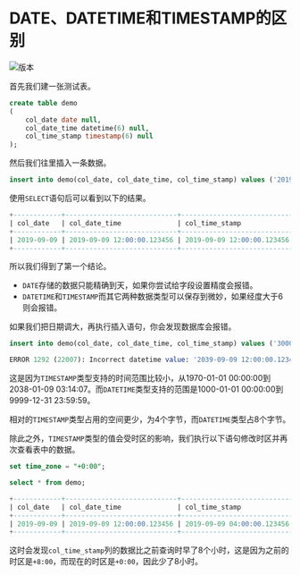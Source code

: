 # DATE、DATETIME和TIMESTAMP的区别

![版本](https://img.shields.io/badge/mysql-8.0.11-blue.svg)

首先我们建一张测试表。

```sql
create table demo
(
    col_date date null,
    col_date_time datetime(6) null,
    col_time_stamp timestamp(6) null
);
```

然后我们往里插入一条数据。

```sql
insert into demo(col_date, col_date_time, col_time_stamp) values ('2019-09-09 12:00:00.123456','2019-09-09 12:00:00.123456','2019-09-09 12:00:00.123456');
```

使用`SELECT`语句后可以看到以下的结果。

```sql
+------------+----------------------------+----------------------------+
| col_date   | col_date_time              | col_time_stamp             |
+------------+----------------------------+----------------------------+
| 2019-09-09 | 2019-09-09 12:00:00.123456 | 2019-09-09 12:00:00.123456 |
+------------+----------------------------+----------------------------+
```

所以我们得到了第一个结论。

- `DATE`存储的数据只能精确到天，如果你尝试给字段设置精度会报错。
- `DATETIME`和`TIMESTAMP`而其它两种数据类型可以保存到微妙，如果经度大于6则会报错。

如果我们把日期调大，再执行插入语句，你会发现数据库会报错。

```sql
insert into demo(col_date, col_date_time, col_time_stamp) values ('3000-09-09 12:00:00.123456','3000-09-09 12:00:00.123456','2039-09-09 12:00:00.123456');

ERROR 1292 (22007): Incorrect datetime value: '2039-09-09 12:00:00.123456' for column 'col_time_stamp' at row 1
```

这是因为`TIMESTAMP`类型支持的时间范围比较小，从1970-01-01 00:00:00到2038-01-09 03:14:07。而`DATETIME`类型支持的范围是1000-01-01 00:00:00到9999-12-31 23:59:59。

相对的`TIMESTAMP`类型占用的空间更少，为4个字节，而`DATETIME`类型占8个字节。

除此之外，`TIMESTAMP`类型的值会受时区的影响，我们执行以下语句修改时区并再次查看表中的数据。

```sql
set time_zone = "+0:00";

select * from demo;

+------------+----------------------------+----------------------------+
| col_date   | col_date_time              | col_time_stamp             |
+------------+----------------------------+----------------------------+
| 2019-09-09 | 2019-09-09 12:00:00.123456 | 2019-09-09 04:00:00.123456 |
+------------+----------------------------+----------------------------+
```

这时会发现`col_time_stamp`列的数据比之前查询时早了8个小时，这是因为之前的时区是`+8:00`，而现在的时区是`+0:00`，因此少了8小时。

